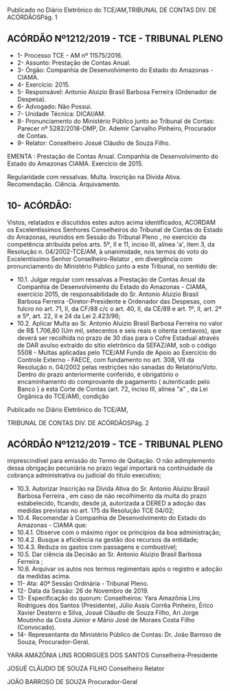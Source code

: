 Publicado  no  Diário  Eletrônico do TCE/AM,TRIBUNAL DE CONTAS DIV. DE ACÓRDÃOSPág. 1

## ACÓRDÃO Nº1212/2019 - TCE - TRIBUNAL PLENO

- 1- Processo TCE - AM nº 11575/2016.
- 2- Assunto: Prestação de Contas Anual.
- 3- Órgão: Companhia de Desenvolvimento do Estado do Amazonas - CIAMA.
- 4- Exercício: 2015.
- 5- Responsável: Antonio Aluizio Brasil Barbosa Ferreira (Ordenador de Despesa).
- 6- Advogado: Não Possui.
- 7- Unidade Técnica: DICAI/AM.
- 8- Pronunciamento  do  Ministério  Público  junto  ao  Tribunal  de  Contas: Parecer  nº 5282/2018-DMP, Dr. Ademir Carvalho Pinheiro, Procurador de Contas.
- 9- Relator: Conselheiro Josué Cláudio de Souza Filho.

EMENTA :  Prestação  de  Contas  Anual.  Companhia de  Desenvolvimento  do  Estado  do  Amazonas  CIAMA. Exercício de 2015.

Regularidade  com  ressalvas.  Multa.  Inscrição  na Dívida Ativa. Recomendação. Ciência. Arquivamento.

## 10-  ACÓRDÃO:

Vistos, relatados e discutidos estes autos acima identificados, ACORDAM os Excelentíssimos Senhores Conselheiros do Tribunal de Contas do Estado do Amazonas, reunidos em Sessão do Tribunal Pleno , no exercício da competência atribuída pelos arts. 5º, II e 11, inciso III, alínea 'a', item 3, da Resolução n. 04/2002-TCE/AM, à unanimidade, nos termos do voto do Excelentíssimo Senhor Conselheiro-Relator , em divergência com pronunciamento do Ministério Público junto a este Tribunal, no sentido de:

- 10.1. Julgar  regular  com  ressalvas a  Prestação  de  Contas  Anual  da Companhia  de  Desenvolvimento  do  Estado  do  Amazonas  -  CIAMA, exercício  2015,  de  responsabilidade  do Sr.  Antonio  Aluizio  Brasil Barbosa Ferreira -Diretor-Presidente e Ordenador das Despesas, com fulcro no art. 71, II, da CF/88 c/c o art. 40, II, da CE/89 e art. 1º, II, art. 2º e 5º, art. 22, II e 24 da Lei 2.423/96;
- 10.2. Aplicar  Multa ao Sr.  Antonio  Aluizio  Brasil  Barbosa  Ferreira no valor  de R$ 1.706,80 (Um  mil,  setecentos  e  seis  reais  e  oitenta centavos), que deverá ser recolhida no prazo de 30 dias para o Cofre Estadual  através  de  DAR  avulso  extraído  do  sítio  eletrônico da SEFAZ/AM,  sob  o  código  5508  -  Multas  aplicadas  pelo  TCE/AM  Fundo  de  Apoio  ao  Exercício  do  Controle  Externo  -  FAECE, com fundamento no art. 308, VII da Resolução n. 04/2002 pelas restrições não sanadas do Relatório/Voto. Dentro do prazo anteriormente conferido, é obrigatório o encaminhamento do comprovante de pagamento ( autenticado pelo Banco )  a  esta Corte de Contas (art. 72, inciso III, alínea "a" , da Lei Orgânica do TCE/AM),  condição

Publicado  no  Diário  Eletrônico do TCE/AM,

TRIBUNAL DE CONTAS DIV. DE ACÓRDÃOSPág. 2

## ACÓRDÃO Nº1212/2019 - TCE - TRIBUNAL PLENO

imprescindível para emissão do Termo de Quitação. O não adimplemento dessa obrigação pecuniária no prazo legal importará na continuidade da cobrança administrativa ou judicial do título executivo;

- 10.3. Autorizar  Inscrição  na  Dívida  Ativa do Sr.  Antonio  Aluizio  Brasil Barbosa  Ferreira ,  em  caso  de  não  recolhimento  da  multa  do  prazo estabelecido,  ficando,  desde  já,  autorizada  a  DERED a  adoção  das medidas previstas no art. 175 da Resolução TCE 04/02;
- 10.4. Recomendar à Companhia de Desenvolvimento do Estado do Amazonas - CIAMA que:
- 10.4.1. Observe com o máximo rigor os princípios da boa administração;
- 10.4.2. Busque a eficiência na gestão dos recursos da entidade;
- 10.4.3. Reduza os gastos com passagens e combustível;
- 10.5. Dar  ciência da  Decisão  ao Sr.  Antonio  Aluizio  Brasil  Barbosa Ferreira ;
- 10.6. Arquivar os autos nos termos regimentais após o registro e adoção da medidas acima.
- 11-  Ata: 40ª Sessão Ordinária - Tribunal Pleno.
- 12-  Data da Sessão: 26 de Novembro de 2019.
- 13-  Especificação  do  quorum: Conselheiros: Yara  Amazônia  Lins  Rodrigues  dos Santos (Presidente), Júlio Assis Corrêa Pinheiro, Érico Xavier Desterro e Silva, Josué Cláudio de Souza Filho, Ari Jorge Moutinho da Costa Júnior e Mário José de Moraes Costa Filho (Convocado).
- 14-  Representante  do  Ministério  Público  de  Contas: Dr. João  Barroso  de  Souza, Procurador-Geral.

YARA AMAZÔNIA LINS RODRIGUES DOS SANTOS Conselheira-Presidente

JOSUÉ CLÁUDIO DE SOUZA FILHO Conselheiro Relator

JOÃO BARROSO DE SOUZA Procurador-Geral